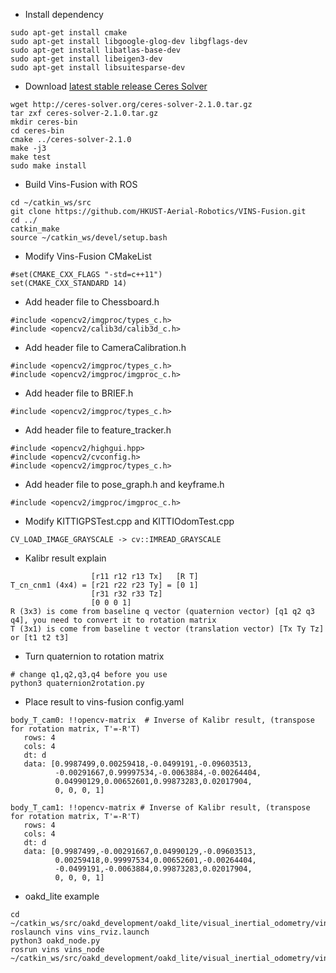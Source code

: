 - Install dependency
```
sudo apt-get install cmake
sudo apt-get install libgoogle-glog-dev libgflags-dev
sudo apt-get install libatlas-base-dev
sudo apt-get install libeigen3-dev
sudo apt-get install libsuitesparse-dev
```

- Download [latest stable release Ceres Solver](http://ceres-solver.org/installation.html)
```
wget http://ceres-solver.org/ceres-solver-2.1.0.tar.gz
tar zxf ceres-solver-2.1.0.tar.gz
mkdir ceres-bin
cd ceres-bin
cmake ../ceres-solver-2.1.0
make -j3
make test
sudo make install
```

- Build Vins-Fusion with ROS
```
cd ~/catkin_ws/src
git clone https://github.com/HKUST-Aerial-Robotics/VINS-Fusion.git
cd ../
catkin_make
source ~/catkin_ws/devel/setup.bash
```

- Modify Vins-Fusion CMakeList
```
#set(CMAKE_CXX_FLAGS "-std=c++11")
set(CMAKE_CXX_STANDARD 14)
```

- Add header file to Chessboard.h
```
#include <opencv2/imgproc/types_c.h>
#include <opencv2/calib3d/calib3d_c.h>
```

- Add header file to CameraCalibration.h
```
#include <opencv2/imgproc/types_c.h>
#include <opencv2/imgproc/imgproc_c.h>
```

- Add header file to BRIEF.h
```
#include <opencv2/imgproc/types_c.h>
```

- Add header file to feature_tracker.h
```
#include <opencv2/highgui.hpp>
#include <opencv2/cvconfig.h>
#include <opencv2/imgproc/types_c.h>
```

- Add header file to pose_graph.h and keyframe.h
```
#include <opencv2/imgproc/imgproc_c.h>
```

- Modify KITTIGPSTest.cpp and KITTIOdomTest.cpp
```
CV_LOAD_IMAGE_GRAYSCALE -> cv::IMREAD_GRAYSCALE
```

- Kalibr result explain
```
                  [r11 r12 r13 Tx]   [R T]
T_cn_cnm1 (4x4) = [r21 r22 r23 Ty] = [0 1]
                  [r31 r32 r33 Tz]
                  [0 0 0 1]
R (3x3) is come from baseline q vector (quaternion vector) [q1 q2 q3 q4], you need to convert it to rotation matrix
T (3x1) is come from baseline t vector (translation vector) [Tx Ty Tz] or [t1 t2 t3]
```

- Turn quaternion to rotation matrix
```
# change q1,q2,q3,q4 before you use
python3 quaternion2rotation.py
```

- Place result to vins-fusion config.yaml
```
body_T_cam0: !!opencv-matrix  # Inverse of Kalibr result, (transpose for rotation matrix, T'=-R'T)
   rows: 4
   cols: 4
   dt: d
   data: [0.9987499,0.00259418,-0.0499191,-0.09603513,
          -0.00291667,0.99997534,-0.0063884,-0.00264404,
          0.04990129,0.00652601,0.99873283,0.02017904,
          0, 0, 0, 1]

body_T_cam1: !!opencv-matrix # Inverse of Kalibr result, (transpose for rotation matrix, T'=-R'T)
   rows: 4
   cols: 4
   dt: d
   data: [0.9987499,-0.00291667,0.04990129,-0.09603513,
          0.00259418,0.99997534,0.00652601,-0.00264404,
          -0.0499191,-0.0063884,0.99873283,0.02017904,
          0, 0, 0, 1]
```

- oakd_lite example
```
cd ~/catkin_ws/src/oakd_development/oakd_lite/visual_inertial_odometry/vins_fusion
roslaunch vins vins_rviz.launch
python3 oakd_node.py
rosrun vins vins_node ~/catkin_ws/src/oakd_development/oakd_lite/visual_inertial_odometry/vins_fusion/config/oakd_lite_stereo.yaml 
```
